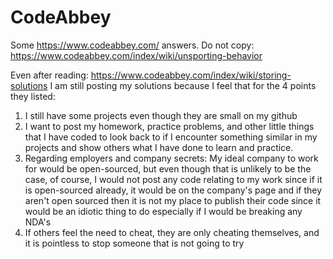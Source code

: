 # CodeAbbey
Some https://www.codeabbey.com/ answers. Do not copy: https://www.codeabbey.com/index/wiki/unsporting-behavior

Even after reading: https://www.codeabbey.com/index/wiki/storing-solutions
I am still posting my solutions because I feel that for the 4 points they listed:
1. I still have some projects even though they are small on my github
2. I want to post my homework, practice problems, and other little things that I have coded to look back to if I encounter something similar in my projects and show others what I have done to learn and practice.
3. Regarding employers and company secrets: My ideal company to work for would be open-sourced, but even though that is unlikely to be the case, of course, I would not post any code relating to my work since if it is open-sourced already, it would be on the company's page and if they aren't open sourced then it is not my place to publish their code since it would be an idiotic thing to do especially if I would be breaking any NDA's
4. If others feel the need to cheat, they are only cheating themselves, and it is pointless to stop someone that is not going to try
